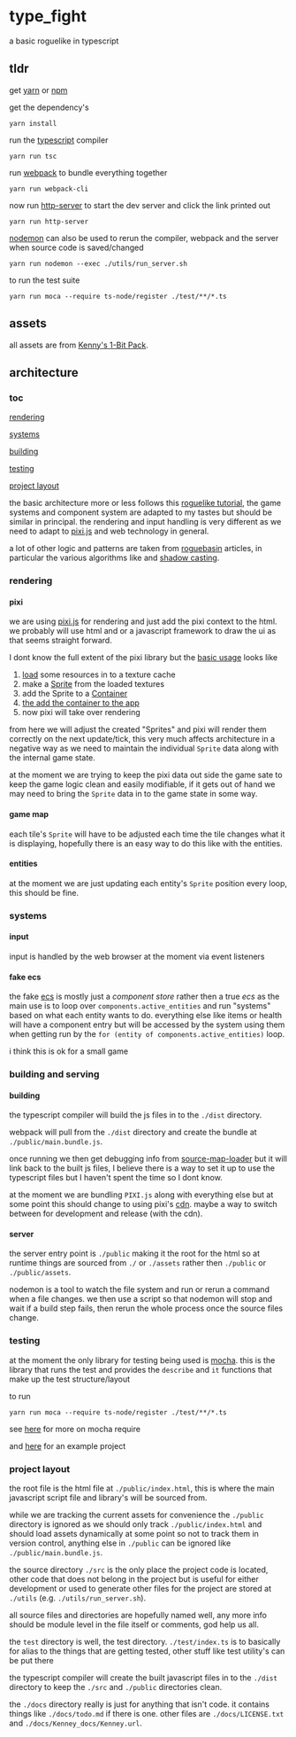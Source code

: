 # type_fight

a basic roguelike in typescript

## tldr

get [yarn](https://classic.yarnpkg.com/en/) or [npm](https://www.npmjs.com/)

get the dependency's

`yarn install`

run the [typescript](https://www.typescriptlang.org/) compiler

`yarn run tsc`

run [webpack](https://webpack.js.org/) to bundle everything together

`yarn run webpack-cli`

now run [http-server](https://github.com/http-party/http-server#readme)
to start the dev server and click the link printed out

`yarn run http-server`

[nodemon](https://nodemon.io/) can also be used to rerun the compiler, webpack
and the server when source code is saved/changed

`yarn run nodemon --exec ./utils/run_server.sh`

to run the test suite

`yarn run moca --require ts-node/register ./test/**/*.ts`

## assets

all assets are from [Kenny's 1-Bit Pack](https://kenney.nl/assets/bit-pack).

## architecture

### toc

[rendering](#rendering)

[systems](#systems)

[building](#building-and-serving)

[testing](#testing)

[project layout](#project-layout)

the basic architecture more or less follows this
[roguelike tutorial](http://rogueliketutorials.com/),
the game systems and component system are adapted to my tastes but should be
similar in principal. the rendering and input handling is very different as we
need to adapt to [pixi.js](https://www.pixijs.com/) and web technology in
general.

a lot of other logic and patterns are taken from
[roguebasin](http://www.roguebasin.com/index.php?title=Main_Page)
articles, in particular the various algorithms like and
[shadow casting](http://www.roguebasin.com/index.php?title=Category:FOV).

### rendering

#### pixi

we are using [pixi.js](https://www.pixijs.com/) for rendering and just add the
pixi context to the html. we probably will use html and or a javascript
framework to draw the ui as that seems straight forward.

I dont know the full extent of the pixi library but the
[basic usage](https://pixijs.io/examples/#/demos-basic/container.js) looks like

1) [load](http://pixijs.download/release/docs/PIXI.Loader.html) some resources
in to a texture cache
1) make a [Sprite](http://pixijs.download/release/docs/PIXI.Sprite.html)
from the loaded textures
1) add the Sprite to a
[Container](http://pixijs.download/release/docs/PIXI.Container.html)
1) [the add the container to the app](https://pixijs.io/examples/#/demos-basic/container.js)
1) now pixi will take over rendering

from here we will adjust the created "Sprites" and pixi will render them
correctly on the next update/tick, this very much affects architecture in a
negative way as we need to maintain the individual `Sprite` data along with the
internal game state.

at the moment we are trying to keep the pixi data out side the game sate to keep
the game logic clean and easily modifiable, if it gets out of hand we may need
to bring the `Sprite` data in to the game state in some way.

#### game map

each tile's `Sprite` will have to be adjusted each time the tile changes what it
is displaying, hopefully there is an easy way to do this like with the entities.

#### entities

at the moment we are just updating each entity's `Sprite` position every loop,
this should be fine.

### systems

#### input

input is handled by the web browser at the moment via event listeners

#### fake ecs

the fake [ecs](https://en.wikipedia.org/wiki/Entity_component_system) is mostly
just a _component store_ rather then a true _ecs_ as the main use is to loop
over `components.active_entities` and run "systems" based on what each entity
wants to do. everything else like items or health will have a component entry
but will be accessed by the system using them when getting run by the
`for (entity of components.active_entities)` loop.

i think this is ok for a small game

### building and serving

#### building

the typescript compiler will build the js files in to the `./dist` directory.

webpack will pull from the `./dist` directory and create the bundle at
`./public/main.bundle.js`.

once running we then get debugging info from
[source-map-loader](https://webpack.js.org/loaders/source-map-loader/) but
it will link back to the built js files, I believe there is a way to set it up
to use the typescript files but I haven't spent the time so I dont know.

at the moment we are bundling `PIXI.js` along with everything else but at some
point this should change to using pixi's
[cdn](https://en.wikipedia.org/wiki/Content_delivery_network). maybe a way to
switch between for development and release (with the cdn).

#### server

the server entry point is `./public` making it the root for the html so at
runtime things are sourced from `./` or `./assets` rather then `./public` or
`./public/assets`.

nodemon is a tool to watch the file system and run or rerun a command when a
file changes. we then use a script so that nodemon will stop and wait if a build
step fails, then rerun the whole process once the source files change.

### testing

at the moment the only library for testing being used is
[mocha](https://mochajs.org/).
this is the library that runs the test and provides the `describe` and `it`
functions that make up the test structure/layout

to run

`yarn run moca --require ts-node/register ./test/**/*.ts`

see [here](https://mochajs.org/#-require-module-r-module) for more on mocha
require

and [here](https://github.com/mochajs/mocha-examples/tree/master/packages/typescript) for an example project

### project layout

the root file is the html file at `./public/index.html`, this is where the main
javascript script file and library's will be sourced from.

while we are tracking the current assets for convenience the `./public`
directory is ignored as we should only track `./public/index.html` and should
load assets dynamically at some point so not to track them in version control,
anything else in `./public` can be ignored like `./public/main.bundle.js`.

the source directory `./src` is the only place the project code is located,
other code that does not belong in the project but is useful for either
development or used to generate other files for the project are stored at
`./utils` (e.g. `./utils/run_server.sh`).

all source files and directories are hopefully named well, any more info should
be module level in the file itself or comments, god help us all.

the `test` directory is well, the test directory. `./test/index.ts` is to
basically for alias to the things that are getting tested, other stuff like test
utility's can be put there

the typescript compiler will create the built javascript files in to the
`./dist` directory to keep the `./src` and `./public` directories clean.

the `./docs` directory really is just for anything that isn't code. it contains
things like `./docs/todo.md` if there is one. other files are
`./docs/LICENSE.txt` and `./docs/Kenney_docs/Kenney.url`.

